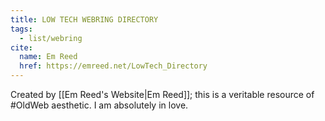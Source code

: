 ```yaml
---
title: LOW TECH WEBRING DIRECTORY
tags:
  - list/webring
cite:
  name: Em Reed
  href: https://emreed.net/LowTech_Directory
---
```


Created by [[Em Reed's Website|Em Reed]]; this is a veritable resource of #OldWeb aesthetic. I am absolutely in love.